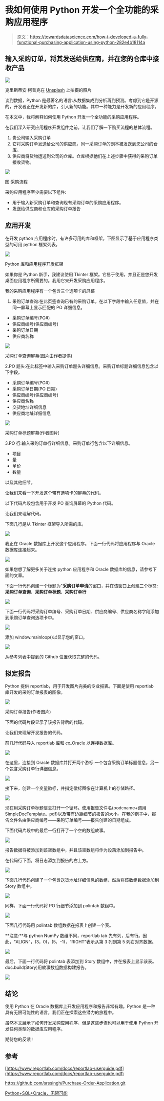 # 我如何使用 Python 开发一个全功能的采购应用程序

> 原文：<https://towardsdatascience.com/how-i-developed-a-fully-functional-purchasing-application-using-python-282e4b18114a>

## 输入采购订单，将其发送给供应商，并在您的仓库中接收产品

![](img/5798026d18f9482116ef3866680425dc.png)

克里斯蒂安·柯普克在 [Unsplash](https://unsplash.com?utm_source=medium&utm_medium=referral) 上拍摄的照片

谈到数据，Python 是最著名的语言:从数据集成到分析再到预测。考虑到它是开源的，开发者正在开发新的库，引入新的功能。其中一种能力是开发新的应用程序。

在本文中，我将解释如何使用 Python 开发一个全功能的采购应用程序。

在我们深入研究应用程序开发组件之前，让我们了解一下购买流程的总体流程。

1.  贵公司输入采购订单
2.  它将采购订单发送给公司的供应商。同一采购订单的副本被发送到您公司的仓库。
3.  供应商将货物运送到公司的仓库。仓库根据他们在上述步骤中获得的采购订单接收货物。

![](img/eea9d932187828956123d1ebef16f49a.png)

图:采购流程

采购应用程序至少需要以下组件:

*   用于输入新采购订单和查询现有采购订单的采购应用程序。
*   发送给供应商和仓库的采购订单报告

## 应用开发

在开发 python 应用程序时，有许多可用的库和框架。下图显示了基于应用程序类型的可用 python 框架列表。

![](img/ec71adfdbe01820c8e243121651c80aa.png)

Python 库和应用程序开发框架

如果你是 Python 新手，我建议使用 Tkinter 框架。它易于使用，并且正是您开发桌面应用程序所需要的。我用它来开发采购应用程序。

我的采购应用程序有一个包含三个选项卡的屏幕

1.  采购订单查询:在此页签查询已有的采购订单。在以下字段中输入任意值，并在同一屏幕上显示匹配的 PO 详细信息。

*   采购订单编号(PO#)
*   供应商编号(供应商编号)
*   采购订单日期
*   供应商名称

![](img/aca0f62d4eb53b41a0e4c9b84d764887.png)

采购订单查询屏幕(图片由作者提供)

2.PO 题头:在此标签中输入采购订单题头详细信息。采购订单标题详细信息包含以下字段。

*   采购订单编号(PO#)
*   采购订单日期(PO 日期)
*   供应商编号(供应商编号)
*   供应商名称
*   交货地址详细信息
*   供应商地址详细信息

![](img/112d1b73fd32fcc1a1c2073ec3c28d46.png)

采购订单标题屏幕(作者图片)

3.PO 行:输入采购订单行详细信息。采购订单行包含以下详细信息。

*   项目
*   量
*   单价
*   数量

以及其他细节。

让我们来看一下开发这个带有选项卡的屏幕的代码。

以下代码片段包含用于开发 PO 查询屏幕的 Python 代码。

让我们来理解代码。

下面几行是从 Tkinter 框架导入所需的库。

![](img/32e427f6c033be07a2fccf90b6c76e6e.png)

我正在 Oracle 数据库上开发这个应用程序。下面一行代码将应用程序与 Oracle 数据库连接起来。

![](img/d35ce0bf543691c48ff43cb2f853802a.png)

如果您想了解更多关于连接 python 应用程序和 Oracle 数据库的信息，请参考下面的文章。

</spark-and-oracle-database-6624abd2b632>  

下面一行代码创建一个标题为"**采购订单申请**的窗口，并在该窗口上创建三个标签:**采购订单查询**、**采购订单标题**、**采购订单行**

![](img/1180a72f7d53d7f22e512b0a1c9cf5c6.png)

下面一行代码将采购订单编号、采购订单日期、供应商编号、供应商名称字段添加到采购订单查询选项卡中。

![](img/7086ceab753b44ddde83a151e7d3b0e6.png)

添加 window.mainloop()以显示您的窗口。

![](img/a4d07b152f50f93ac93d40c0a6e2f52f.png)

从参考列表中提到的 Github 位置获取完整的代码。

## 拟定报告

Python 提供 reportlab，用于开发图片完美的专业报表。下面是使用 reportlab 库开发的采购订单报表的图像。

![](img/54c56bb01112071d0bcb2935df4cb289.png)

采购订单报告(作者图片)

下面的代码片段显示了该报告背后的代码。

让我们来理解开发报告的代码。

前几行代码导入 reportlab 库和 cx_Oracle 以连接数据库。

![](img/eb6966af269a2dc24d69698b6716aab7.png)

在这里，连接到 Oracle 数据库并打开两个游标:一个包含采购订单标题信息，另一个包含采购订单行详细信息。

![](img/df5f3a1fd06defe32fef08f277a6a256.png)

接下来，创建一个变量徽标，并指定徽标图像在计算机上的存储路径。

![](img/b439c28f18652b0055acca85b3cab7e6.png)

现在用采购订单标题信息打开一个循环。使用报告文件名(podcname+调用 SimpleDocTemplate。pdf)以及带有边距细节的报告的大小。在我的例子中，报告文件名由供应商编号——采购订单编号——报告创建的日期组成。

下面代码片段中的最后一行打开了一个空的数组故事。

![](img/0fb4f9871da4ca51245e5dc3b7e865f0.png)

报告数据将被添加到该空数组中，并且该空数组将作为段落添加到报告中。

在代码行下面，将日志添加到报告的右上方。

![](img/a01a210ad014dadbc312f358a3a221d3.png)

下面几行代码创建了一个包含送货地址详细信息的数组，然后将该数组数据添加到 Story 数组中。

![](img/39c0617573ccf5dd02519184721f2d53.png)

同样，下面一行代码将 PO 行细节添加到 polintab 数组中。

![](img/68a77e0d229c4f1ddf95e83bc95f1e32.png)

下面几行代码用 polintab 数组数据在报表上创建一个表。

**注意:**与 python NumPy 数组不同，reportlab tab 先有列，后有行。因此，“ALIGN”，(3，0)，(5，-1)，“RIGHT”表示从第 3 列到第 5 列右对齐数据。

![](img/0a2e7b7b37f2a0d567aa343227377844.png)

最后，下面一行代码将 polintab 表添加到 Story 数组中，并在报表上显示该表。doc.build(Story)用故事数组数据构建报告。

![](img/32c3387c215869edd9b6db61bb1d5c75.png)

## 结论

使用 Python 在 Oracle 数据库上开发应用程序和报告非常有趣。Python 是一种具有无限可能性的语言，我们正在探索这些潜力的旅程中。

虽然本文展示了如何开发采购应用程序，但是这些步骤也可以用于使用 Python 开发任何类型的数据库应用程序。

期待您的反馈！

## 参考

  

[https://www.reportlab.com/docs/reportlab-userguide.pdf](https://www.reportlab.com/docs/reportlab-userguide.pdf)

<https://github.com/srssingh/Purchase-Order-Application.git>  

[Python+SQL+Oracle，无限可能](https://www.udemy.com/course/python-with-oracle-developer-course/?referralCode=6F68B20A8FB16A20BFE1)